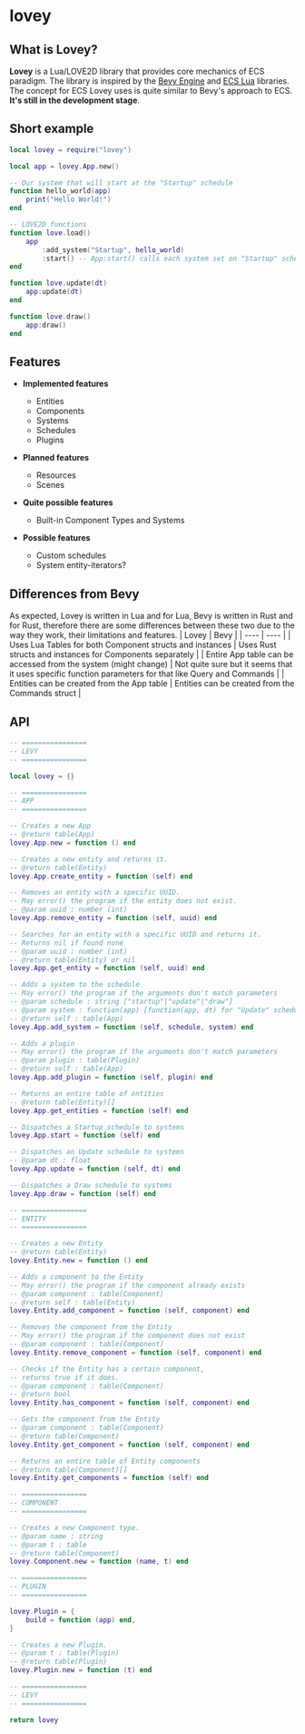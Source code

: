 # lovey

## What is Lovey?

**Lovey** is a Lua/LOVE2D library that provides core mechanics of ECS paradigm. The library is inspired by the [Bevy Engine](https://github.com/bevyengine/bevy) and [ECS Lua](https://github.com/nidorx/ecs-lua) libraries. The concept for ECS Lovey uses is quite similar to Bevy's approach to ECS. **It's still in the development stage**.

## Short example

```lua
local lovey = require("lovey")

local app = lovey.App.new()

-- Our system that will start at the "Startup" schedule
function hello_world(app)
	print("Hello World!")
end

-- LOVE2D functions
function love.load()
	app
		:add_system("Startup", hello_world)
		:start() -- App:start() calls each system set on "Startup" schedule
end

function love.update(dt)
	app:update(dt)
end

function love.draw()
	app:draw()
end
```

## Features
- **Implemented features**
	- Entities
	- Components
	- Systems
	- Schedules
	- Plugins

- **Planned features**
	- Resources
	- Scenes

- **Quite possible features**
	- Built-in Component Types and Systems

- **Possible features**
	- Custom schedules
	- System entity-iterators?

## Differences from Bevy
As expected, Lovey is written in Lua and for Lua, Bevy is written in Rust and for Rust, therefore there are some differences between these two due to the way they work, their limitations and features.
| Lovey | Bevy |
| ---- | ---- |
| Uses Lua Tables for both Component structs and instances | Uses Rust structs and instances for Components separately |
| Entire App table can be accessed from the system (might change) | Not quite sure but it seems that it uses specific function parameters for that like Query and Commands |
| Entities can be created from the App table | Entities can be created from the Commands struct |

## API
```lua
-- ================
-- LEVY
-- ================

local lovey = {}

-- ================
-- APP
-- ================

-- Creates a new App
-- @return table(App)
lovey.App.new = function () end

-- Creates a new entity and returns it.
-- @return table(Entity)
lovey.App.create_entity = function (self) end

-- Removes an entity with a specific UUID.
-- May error() the program if the entity does not exist.
-- @param uuid : number (int)
lovey.App.remove_entity = function (self, uuid) end

-- Searches for an entity with a specific UUID and returns it.
-- Returns nil if found none
-- @param uuid : number (int)
-- @return table(Entity) or nil
lovey.App.get_entity = function (self, uuid) end

-- Adds a system to the schedule
-- May error() the program if the arguments don't match parameters
-- @param schedule : string ["startup"|"update"|"draw"]
-- @param system : function(app) [function(app, dt) for "Update" schedule]
-- @return self : table(App)
lovey.App.add_system = function (self, schedule, system) end

-- Adds a plugin
-- May error() the program if the arguments don't match parameters
-- @param plugin : table(Plugin)
-- @return self : table(App)
lovey.App.add_plugin = function (self, plugin) end

-- Returns an entire table of entities
-- @return table(Entity)[]
lovey.App.get_entities = function (self) end

-- Dispatches a Startup schedule to systems
lovey.App.start = function (self) end

-- Dispatches an Update schedule to systems
-- @param dt : float
lovey.App.update = function (self, dt) end

-- Dispatches a Draw schedule to systems
lovey.App.draw = function (self) end

-- ================
-- ENTITY
-- ================

-- Creates a new Entity
-- @return table(Entity)
lovey.Entity.new = function () end

-- Adds a component to the Entity
-- May error() the program if the component already exists
-- @param component : table(Component)
-- @return self : table(Entity)
lovey.Entity.add_component = function (self, component) end

-- Removes the component from the Entity
-- May error() the program if the component does not exist
-- @param component : table(Component)
lovey.Entity.remove_component = function (self, component) end

-- Checks if the Entity has a certain component,
-- returns true if it does.
-- @param component : table(Component)
-- @return bool
lovey.Entity.has_component = function (self, component) end

-- Gets the component from the Entity
-- @param component : table(Component)
-- @return table(Component)
lovey.Entity.get_component = function (self, component) end

-- Returns an entire table of Entity components
-- @return table(Component)[]
lovey.Entity.get_components = function (self) end

-- ================
-- COMPONENT
-- ================

-- Creates a new Component type.
-- @param name : string
-- @param t : table
-- @return table(Component)
lovey.Component.new = function (name, t) end

-- ================
-- PLUGIN
-- ================

lovey.Plugin = {
	build = function (app) end,
}

-- Creates a new Plugin.
-- @param t : table(Plugin)
-- @return table(Plugin)
lovey.Plugin.new = function (t) end

-- ================
-- LEVY
-- ================

return lovey
```